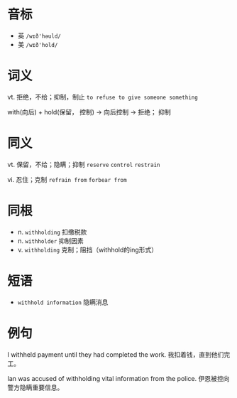 # 音标

- 英 `/wɪð'həuld/`
- 美 `/wɪð'hold/`

# 词义

vt. 拒绝，不给；抑制，制止
`to refuse to give someone something`



with(向后) + hold(保留， 控制) → 向后控制 → 拒绝； 抑制

# 同义

vt. 保留，不给；隐瞒；抑制
`reserve` `control` `restrain`

vi. 忍住；克制
`refrain from` `forbear from`

# 同根

- n. `withholding` 扣缴税款
- n. `withholder` 抑制因素
- v. `withholding` 克制；阻挡（withhold的ing形式）

# 短语

- `withhold information` 隐瞒消息

# 例句

I withheld payment until they had completed the work.
我扣着钱，直到他们完工。

Ian was accused of withholding vital information from the police.
伊恩被控向警方隐瞒重要信息。



